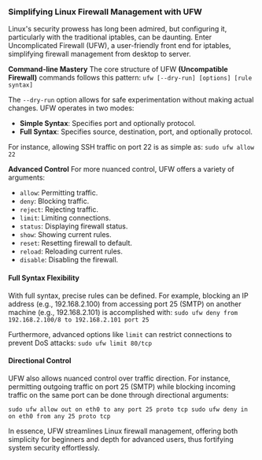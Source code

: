 ### Simplifying Linux Firewall Management with UFW

Linux's security prowess has long been admired, but configuring it, particularly with the traditional iptables, can be daunting. Enter Uncomplicated Firewall (UFW), a user-friendly front end for iptables, simplifying firewall management from desktop to server.

**Command-line Mastery**
The core structure of UFW **(Uncompatible Firewall)** commands follows this pattern:
`ufw [--dry-run] [options] [rule syntax]` 

The `--dry-run` option allows for safe experimentation without making actual changes. UFW operates in two modes:
-   **Simple Syntax**: Specifies port and optionally protocol.
-   **Full Syntax**: Specifies source, destination, port, and optionally protocol.

For instance, allowing SSH traffic on port 22 is as simple as:
`sudo ufw allow 22` 

**Advanced Control**
For more nuanced control, UFW offers a variety of arguments:

-   `allow`: Permitting traffic.
-   `deny`: Blocking traffic.
-   `reject`: Rejecting traffic.
-   `limit`: Limiting connections.
-   `status`: Displaying firewall status.
-   `show`: Showing current rules.
-   `reset`: Resetting firewall to default.
-   `reload`: Reloading current rules.
-   `disable`: Disabling the firewall.

#### Full Syntax Flexibility

With full syntax, precise rules can be defined. For example, blocking an IP address (e.g., 192.168.2.100) from accessing port 25 (SMTP) on another machine (e.g., 192.168.2.101) is accomplished with:
`sudo ufw deny from 192.168.2.100/8 to 192.168.2.101 port 25` 

Furthermore, advanced options like `limit` can restrict connections to prevent DoS attacks:
`sudo ufw limit 80/tcp` 

#### Directional Control

UFW also allows nuanced control over traffic direction. For instance, permitting outgoing traffic on port 25 (SMTP) while blocking incoming traffic on the same port can be done through directional arguments:

`sudo ufw allow out on eth0 to any port 25 proto tcp
sudo ufw deny in on eth0 from any 25 proto tcp` 

In essence, UFW streamlines Linux firewall management, offering both simplicity for beginners and depth for advanced users, thus fortifying system security effortlessly.
